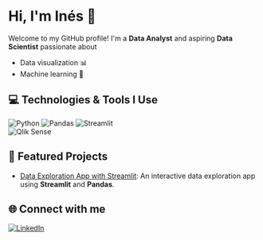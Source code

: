 # Hi, I'm Inés 👋

Welcome to my GitHub profile! I'm a **Data Analyst** and aspiring **Data Scientist** passionate about
- Data visualization 📊
- Machine learning 🤖

## 💻 Technologies & Tools I Use
![Python](https://img.shields.io/badge/Python-3776AB?style=flat-square&logo=python&logoColor=white)
![Pandas](https://img.shields.io/badge/Pandas-150458?style=flat-square&logo=pandas&logoColor=white)
![Streamlit](https://img.shields.io/badge/Streamlit-FF4B4B?style=flat-square&logo=streamlit&logoColor=white)   
![Qlik Sense](https://img.shields.io/badge/Qlik%20Sense-1D9141?style=flat-square&logo=qlik&logoColor=white)

## 🚀 Featured Projects
- [Data Exploration App with Streamlit](https://github.com/inesazuara/streamlit_data_exploration): An interactive data exploration app using **Streamlit** and **Pandas**.

## 🌐 Connect with me
[![LinkedIn](https://img.shields.io/badge/LinkedIn-0077B5?style=flat-square&logo=linkedin&logoColor=white)](https://www.linkedin.com/in/inesazuara/)
